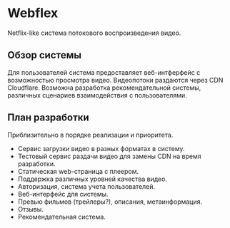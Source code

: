 # Webflex
Netflix-like система потокового воспроизведения видео.

## Обзор системы
Для пользователей система предоставляет веб-интферфейс с возможностью просмотра видео. Видеопотоки раздаются через CDN Cloudflare. Возможна разработка рекомендательной системы, различных сценариев взаимодействия с пользователями.

## План разработки
Приблизительно в порядке реализации и приоритета.

+ Сервис загрузки видео в разных форматах в систему.
+ Тестовый сервис раздачи видео для замены CDN на время разработки.
+ Статическая web-страница с плеером.
+ Поддержка различных уровней качества видео.
+ Авторизация, система учета пользователей.
+ Веб-интерфейс для системы.
+ Превью фильмов (трейлеры?), описания, метаинформация.
+ Отзывы.
+ Рекомендательная система.
